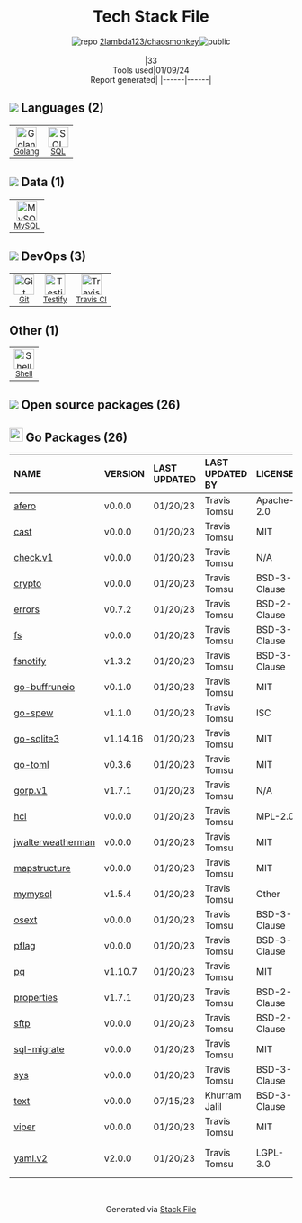 <!--
&lt;--- Readme.md Snippet without images Start ---&gt;
## Tech Stack
2lambda123/chaosmonkey is built on the following main stack:

- [Golang](http://golang.org/) – Languages
- [MySQL](http://www.mysql.com) – Databases
- [SQL](https://en.wikipedia.org/wiki/SQL) – Languages
- [Shell](https://en.wikipedia.org/wiki/Shell_script) – Shells
- [Testify](https://github.com/stretchr/testify) – Go Testing
- [Travis CI](http://travis-ci.com/) – Continuous Integration

Full tech stack [here](/techstack.md)

&lt;--- Readme.md Snippet without images End ---&gt;

&lt;--- Readme.md Snippet with images Start ---&gt;
## Tech Stack
2lambda123/chaosmonkey is built on the following main stack:

- <img width='25' height='25' src='https://img.stackshare.io/service/1005/O6AczwfV_400x400.png' alt='Golang'/> [Golang](http://golang.org/) – Languages
- <img width='25' height='25' src='https://img.stackshare.io/service/1025/logo-mysql-170x170.png' alt='MySQL'/> [MySQL](http://www.mysql.com) – Databases
- <img width='25' height='25' src='https://img.stackshare.io/service/2271/default_068d33483bba6b81ee13fbd4dc7aab9780896a54.png' alt='SQL'/> [SQL](https://en.wikipedia.org/wiki/SQL) – Languages
- <img width='25' height='25' src='https://img.stackshare.io/service/4631/default_c2062d40130562bdc836c13dbca02d318205a962.png' alt='Shell'/> [Shell](https://en.wikipedia.org/wiki/Shell_script) – Shells
- <img width='25' height='25' src='https://img.stackshare.io/service/8695/stretchr.png' alt='Testify'/> [Testify](https://github.com/stretchr/testify) – Go Testing
- <img width='25' height='25' src='https://img.stackshare.io/service/460/Lu6cGu0z_400x400.png' alt='Travis CI'/> [Travis CI](http://travis-ci.com/) – Continuous Integration

Full tech stack [here](/techstack.md)

&lt;--- Readme.md Snippet with images End ---&gt;
-->
<div align="center">

# Tech Stack File
![](https://img.stackshare.io/repo.svg "repo") [2lambda123/chaosmonkey](https://github.com/2lambda123/chaosmonkey)![](https://img.stackshare.io/public_badge.svg "public")
<br/><br/>
|33<br/>Tools used|01/09/24 <br/>Report generated|
|------|------|
</div>

## <img src='https://img.stackshare.io/languages.svg'/> Languages (2)
<table><tr>
  <td align='center'>
  <img width='36' height='36' src='https://img.stackshare.io/service/1005/O6AczwfV_400x400.png' alt='Golang'>
  <br>
  <sub><a href="http://golang.org/">Golang</a></sub>
  <br>
  <sub></sub>
</td>

<td align='center'>
  <img width='36' height='36' src='https://img.stackshare.io/service/2271/default_068d33483bba6b81ee13fbd4dc7aab9780896a54.png' alt='SQL'>
  <br>
  <sub><a href="https://en.wikipedia.org/wiki/SQL">SQL</a></sub>
  <br>
  <sub></sub>
</td>

</tr>
</table>

## <img src='https://img.stackshare.io/databases.svg'/> Data (1)
<table><tr>
  <td align='center'>
  <img width='36' height='36' src='https://img.stackshare.io/service/1025/logo-mysql-170x170.png' alt='MySQL'>
  <br>
  <sub><a href="http://www.mysql.com">MySQL</a></sub>
  <br>
  <sub></sub>
</td>

</tr>
</table>

## <img src='https://img.stackshare.io/devops.svg'/> DevOps (3)
<table><tr>
  <td align='center'>
  <img width='36' height='36' src='https://img.stackshare.io/service/1046/git.png' alt='Git'>
  <br>
  <sub><a href="http://git-scm.com/">Git</a></sub>
  <br>
  <sub></sub>
</td>

<td align='center'>
  <img width='36' height='36' src='https://img.stackshare.io/service/8695/stretchr.png' alt='Testify'>
  <br>
  <sub><a href="https://github.com/stretchr/testify">Testify</a></sub>
  <br>
  <sub></sub>
</td>

<td align='center'>
  <img width='36' height='36' src='https://img.stackshare.io/service/460/Lu6cGu0z_400x400.png' alt='Travis CI'>
  <br>
  <sub><a href="http://travis-ci.com/">Travis CI</a></sub>
  <br>
  <sub></sub>
</td>

</tr>
</table>

## Other (1)
<table><tr>
  <td align='center'>
  <img width='36' height='36' src='https://img.stackshare.io/service/4631/default_c2062d40130562bdc836c13dbca02d318205a962.png' alt='Shell'>
  <br>
  <sub><a href="https://en.wikipedia.org/wiki/Shell_script">Shell</a></sub>
  <br>
  <sub></sub>
</td>

</tr>
</table>


## <img src='https://img.stackshare.io/group.svg' /> Open source packages (26)</h2>

## <img width='24' height='24' src='https://img.stackshare.io/service/21112/default_1346bbda8fe03e4dce5601323a3ca47a10c1ae36.png'/> Go Packages (26)

|NAME|VERSION|LAST UPDATED|LAST UPDATED BY|LICENSE|VULNERABILITIES|
|:------|:------|:------|:------|:------|:------|
|[afero](https://pkg.go.dev/github.com/spf13/afero)|v0.0.0|01/20/23|Travis Tomsu |Apache-2.0|N/A|
|[cast](https://pkg.go.dev/github.com/spf13/cast)|v0.0.0|01/20/23|Travis Tomsu |MIT|N/A|
|[check.v1](https://pkg.go.dev/gopkg.in/check.v1)|v0.0.0|01/20/23|Travis Tomsu |N/A|N/A|
|[crypto](https://pkg.go.dev/golang.org/x/crypto)|v0.0.0|01/20/23|Travis Tomsu |BSD-3-Clause|[CVE-2020-9283](https://github.com/advisories/GHSA-ffhg-7mh4-33c4) (Moderate)|
|[errors](https://pkg.go.dev/github.com/pkg/errors)|v0.7.2|01/20/23|Travis Tomsu |BSD-2-Clause|N/A|
|[fs](https://pkg.go.dev/github.com/kr/fs)|v0.0.0|01/20/23|Travis Tomsu |BSD-3-Clause|N/A|
|[fsnotify](https://pkg.go.dev/github.com/fsnotify/fsnotify)|v1.3.2|01/20/23|Travis Tomsu |BSD-3-Clause|N/A|
|[go-buffruneio](https://pkg.go.dev/github.com/pelletier/go-buffruneio)|v0.1.0|01/20/23|Travis Tomsu |MIT|N/A|
|[go-spew](https://pkg.go.dev/github.com/davecgh/go-spew)|v1.1.0|01/20/23|Travis Tomsu |ISC|N/A|
|[go-sqlite3](https://pkg.go.dev/github.com/mattn/go-sqlite3)|v1.14.16|01/20/23|Travis Tomsu |MIT|N/A|
|[go-toml](https://pkg.go.dev/github.com/pelletier/go-toml)|v0.3.6|01/20/23|Travis Tomsu |MIT|N/A|
|[gorp.v1](https://pkg.go.dev/gopkg.in/gorp.v1)|v1.7.1|01/20/23|Travis Tomsu |N/A|N/A|
|[hcl](https://pkg.go.dev/github.com/hashicorp/hcl)|v0.0.0|01/20/23|Travis Tomsu |MPL-2.0|N/A|
|[jwalterweatherman](https://pkg.go.dev/github.com/spf13/jwalterweatherman)|v0.0.0|01/20/23|Travis Tomsu |MIT|N/A|
|[mapstructure](https://pkg.go.dev/github.com/mitchellh/mapstructure)|v0.0.0|01/20/23|Travis Tomsu |MIT|N/A|
|[mymysql](https://pkg.go.dev/github.com/ziutek/mymysql)|v1.5.4|01/20/23|Travis Tomsu |Other|N/A|
|[osext](https://pkg.go.dev/github.com/kardianos/osext)|v0.0.0|01/20/23|Travis Tomsu |BSD-3-Clause|N/A|
|[pflag](https://pkg.go.dev/github.com/spf13/pflag)|v0.0.0|01/20/23|Travis Tomsu |BSD-3-Clause|N/A|
|[pq](https://pkg.go.dev/github.com/lib/pq)|v1.10.7|01/20/23|Travis Tomsu |MIT|N/A|
|[properties](https://pkg.go.dev/github.com/magiconair/properties)|v1.7.1|01/20/23|Travis Tomsu |BSD-2-Clause|N/A|
|[sftp](https://pkg.go.dev/github.com/pkg/sftp)|v0.0.0|01/20/23|Travis Tomsu |BSD-2-Clause|N/A|
|[sql-migrate](https://pkg.go.dev/github.com/rubenv/sql-migrate)|v0.0.0|01/20/23|Travis Tomsu |MIT|N/A|
|[sys](https://pkg.go.dev/golang.org/x/sys)|v0.0.0|01/20/23|Travis Tomsu |BSD-3-Clause|N/A|
|[text](https://pkg.go.dev/golang.org/x/text)|v0.0.0|07/15/23|Khurram Jalil |BSD-3-Clause|N/A|
|[viper](https://pkg.go.dev/github.com/spf13/viper)|v0.0.0|01/20/23|Travis Tomsu |MIT|N/A|
|[yaml.v2](https://pkg.go.dev/gopkg.in/yaml.v2)|v2.0.0|01/20/23|Travis Tomsu |LGPL-3.0|[CVE-2019-11254](https://github.com/advisories/GHSA-wxc4-f4m6-wwqv) (Moderate)|

<br/>
<div align='center'>

Generated via [Stack File](https://github.com/marketplace/stack-file)
